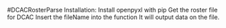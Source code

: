 #DCACRosterParse
Installation:
Install openpyxl with pip
Get the roster file for DCAC
Insert the fileName into the function
It will output data on the file.
